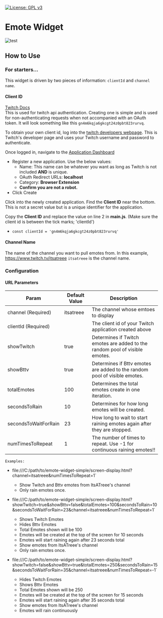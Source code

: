 [![License: GPL v3](https://img.shields.io/badge/License-GPLv3-blue.svg)](https://www.gnu.org/licenses/gpl-3.0)
# Emote Widget

![test](https://static-cdn.jtvnw.net/emoticons/v1/300929371/2.0)

## How to Use

### For starters...

This widget is driven by two pieces of information: `clientId` and `channel name`.

#### Client ID
[Twitch Docs](https://dev.twitch.tv/docs/v5#getting-a-client-id)  
This is used for twitch api authentication. Creating one is simple and is used for non-authenticating requests when not accompanied with an OAuth token. It will look something like this `gn4m6kqja6gkcgt24z0pbt823rurvq`.

To obtain your own client id, log into the [twitch developers webpage](https://dev.twitch.tv/login). This is Twitch's developer page and uses your Twitch username and password to authenticate.

Once logged in, navigate to the [Application Dashboard](https://dev.twitch.tv/console/apps)

- Register a new application. Use the below values:
    - Name: This name can be whatever you want as long as Twitch is not included **AND** is unique.
    - OAuth Redirect URLs: **localhost**
    - Category: **Browser Extension**
    - **Confirm you are not a robot.**
- Click Create

Click into the newly created application. Find the **Client ID** near the bottom. This is not a secret value but is a unique identifier for the application.

Copy the **Client ID** and replace the value on line 2 in **main.js**. (Make sure the client id is between the tick marks; 'clientId')
- `const clientId = 'gn4m6kqja6gkcgt24z0pbt823rurvq'`

#### Channel Name

The name of the channel you want to pull emotes from. In this example, https://www.twitch.tv/itsatreee `itsatreee` is the channel name.

### Configuration

#### URL Parameters

Param | Default Value | Description
--- | --- | ---
channel (Required) | itsatreee | The channel whose emtoes to display
clientId (Required) |  | The client id of your Twitch application created above
showTwitch | true | Determines if Twitch emotes are added to the random pool of visible emotes.
showBttv | true | Determines if Bttv emotes are added to the random pool of visible emotes.
totalEmotes | 100 | Determines the total emotes create in one iteration.
secondsToRain | 10 | Determines for how long emotes will be created.
secondsToWaitForRain | 23 | How long to wait to start raining emotes again after they are stopped.
numTimesToRepeat | 1 | The number of times to repeat. Use -1 for continuous raining emotes!!

`Examples:`
- file:///C:/path/to/emote-widget-simple/screen-display.html?channel=itsatreee&numTimesToRepeat=1`
  - Show Twitch and Bttv emotes from ItsATreee's channel
  - Only rain emotes once.

- file:///C:/path/to/emote-widget-simple/screen-display.html?showTwitch=true&showBttv=false&totalEmotes=100&secondsToRain=10&secondsToWaitForRain=23&channel=itsatreee&numTimesToRepeat=1`
  - Shows Twitch Emotes
  - Hides Bttv Emotes
  - Total Emotes shown will be 100
  - Emotes will be created at the top of the screen for 10 seconds
  - Emotes will start raining again after 23 seconds total
  - Show emotes from ItsATreee's channel
  - Only rain emotes once.

- file:///C:/path/to/emote-widget-simple/screen-display.html?showTwitch=false&showBttv=true&totalEmotes=250&secondsToRain=15&secondsToWaitForRain=35&channel=itsatreee&numTimesToRepeat=-1`
  - Hides Twitch Emotes
  - Shows Bttv Emotes
  - Total Emotes shown will be 250
  - Emotes will be created at the top of the screen for 15 seconds
  - Emotes will start raining again after 35 seconds total
  - Show emotes from ItsATreee's channel
  - Emotes will rain continuously
